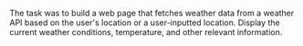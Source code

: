 The task was to build a web page that fetches weather data from a weather API based on the user's location or a user-inputted location. Display the current weather conditions, temperature, and other relevant information.
